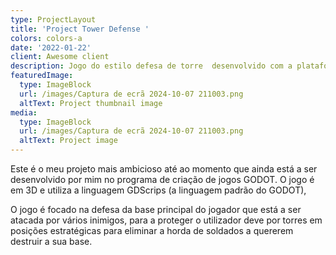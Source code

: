```yaml
---
type: ProjectLayout
title: 'Project Tower Defense '
colors: colors-a
date: '2022-01-22'
client: Awesome client
description: Jogo do estilo defesa de torre  desenvolvido com a plataforma GODOT.
featuredImage:
  type: ImageBlock
  url: /images/Captura de ecrã 2024-10-07 211003.png
  altText: Project thumbnail image
media:
  type: ImageBlock
  url: /images/Captura de ecrã 2024-10-07 211003.png
  altText: Project image
---
```

Este é o meu projeto mais ambicioso até ao momento que ainda está a ser desenvolvido por mim no programa de criação de jogos GODOT. O jogo é em 3D e utiliza a linguagem GDScrips (a linguagem padrão do GODOT),



O jogo é focado na defesa da base principal do jogador que está a ser atacada por vários inimigos, para a proteger o utilizador deve por torres em posições estratégicas para eliminar a horda de soldados a quererem destruir a sua base.
